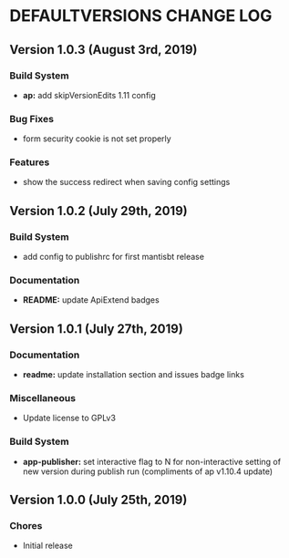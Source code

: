 # DEFAULTVERSIONS CHANGE LOG

## Version 1.0.3 (August 3rd, 2019)

### Build System

- **ap:** add skipVersionEdits 1.11 config

### Bug Fixes

- form security cookie is not set properly

### Features

- show the success redirect when saving config settings

## Version 1.0.2 (July 29th, 2019)

### Build System

- add config to publishrc for first mantisbt release

### Documentation

- **README:** update ApiExtend badges

## Version 1.0.1 (July 27th, 2019)

### Documentation

- **readme:** update installation section and issues badge links

### Miscellaneous

- Update license to GPLv3

### Build System

- **app-publisher:** set interactive flag to N for non-interactive setting of new version during publish run (compliments of ap v1.10.4 update)

## Version 1.0.0 (July 25th, 2019)

### Chores

- Initial release

